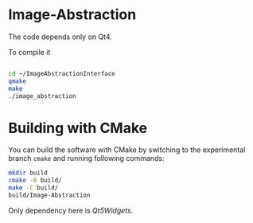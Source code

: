 # Image-Abstraction
The code depends only on Qt4.

To compile it 

```bash

cd ~/ImageAbstractionInterface
qmake 
make 
./image_abstraction 
```

# Building with CMake

You can build the software with CMake by switching to the experimental branch `cmake` and running following commands:

```bash
mkdir build
cmake -B build/
make -C build/
build/Image-Abstraction
```

Only dependency here is *Qt5Widgets*.